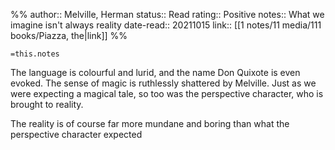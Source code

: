 %%
author:: Melville, Herman
status:: Read
rating:: Positive
notes:: What we imagine isn't always reality
date-read:: 20211015
link:: [[1 notes/11 media/111 books/Piazza, the|link]]
%%

`=this.notes`

The language is colourful and lurid, and the name Don Quixote is even evoked. The sense of magic is ruthlessly shattered by Melville. Just as we were expecting a magical tale, so too was the perspective character, who is brought to reality.

The reality is of course far more mundane and boring than what the perspective character expected